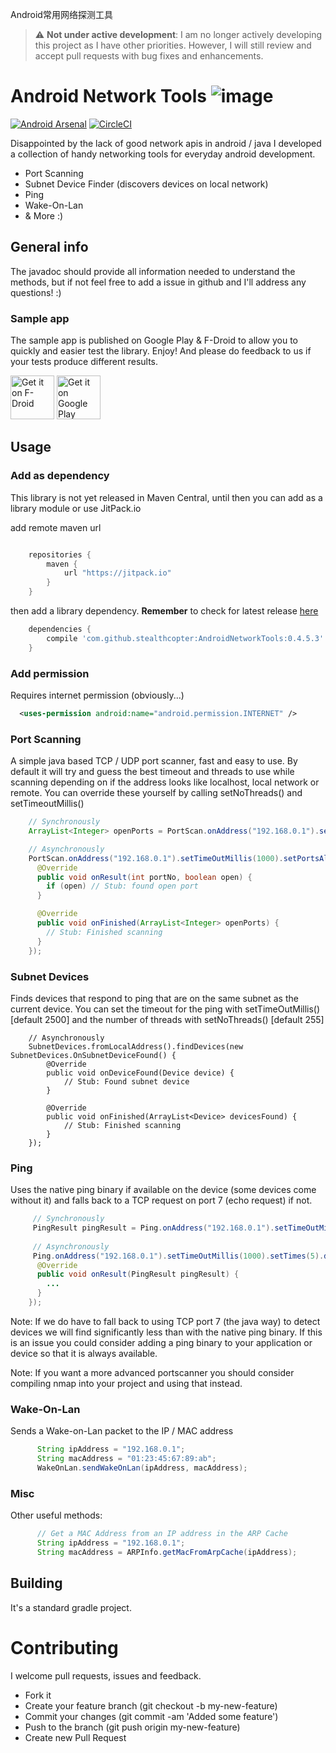 Android常用网络探测工具

> :warning: **Not under active development**: I am no longer actively developing this project as I have other priorities. However, I will still review and accept pull requests with bug fixes and enhancements.

# Android Network Tools ![image](./app/src/main/res/mipmap-xhdpi/ic_launcher.png)

[![Android Arsenal](https://img.shields.io/badge/Android%20Arsenal-AndroidNetworkTools-green.svg?style=true)](https://android-arsenal.com/details/1/3112)
[![CircleCI](https://circleci.com/gh/stealthcopter/AndroidNetworkTools.svg?style=svg)](https://circleci.com/gh/stealthcopter/AndroidNetworkTools)

Disappointed by the lack of good network apis in android / java I developed a collection of handy networking tools for everyday android development.

* Port Scanning
* Subnet Device Finder (discovers devices on local network)
* Ping
* Wake-On-Lan
* & More :)

## General info

The javadoc should provide all information needed to understand the methods, but if not feel free to add a issue in github and I'll address any questions! :)

### Sample app

The sample app is published on Google Play & F-Droid to allow you to quickly and easier test the library. Enjoy! And please do feedback to us if your tests produce different results. 
 
[<img src="https://fdroid.gitlab.io/artwork/badge/get-it-on.png"
     alt="Get it on F-Droid"
     height="70">](https://f-droid.org/packages/com.stealthcotper.networktools/)
[<img src="https://play.google.com/intl/en_us/badges/images/generic/en-play-badge.png"
     alt="Get it on Google Play"
     height="70">](https://play.google.com/store/apps/details?id=com.stealthcotper.networktools)

## Usage

### Add as dependency
This library is not yet released in Maven Central, until then you can add as a library module or use JitPack.io

add remote maven url

```groovy

    repositories {
        maven {
            url "https://jitpack.io"
        }
    }
```
    
then add a library dependency. **Remember** to check for latest release [here](https://github.com/stealthcopter/AndroidNetworkTools/releases/) 

```groovy
    dependencies {
        compile 'com.github.stealthcopter:AndroidNetworkTools:0.4.5.3'
    }
```

### Add permission
Requires internet permission (obviously...)
```xml
  <uses-permission android:name="android.permission.INTERNET" />
```

### Port Scanning

A simple java based TCP / UDP port scanner, fast and easy to use. By default it will try and guess the best timeout and threads to use while scanning depending on if the address looks like localhost, local network or remote. You can override these yourself by calling setNoThreads() and setTimeoutMillis()

```java
    // Synchronously
    ArrayList<Integer> openPorts = PortScan.onAddress("192.168.0.1").setMethodUDP().setPort(21).doScan();

    // Asynchronously
    PortScan.onAddress("192.168.0.1").setTimeOutMillis(1000).setPortsAll().setMethodTCP().doScan(new PortScan.PortListener() {
      @Override
      public void onResult(int portNo, boolean open) {
        if (open) // Stub: found open port
      }

      @Override
      public void onFinished(ArrayList<Integer> openPorts) {
        // Stub: Finished scanning
      }
    });

```

### Subnet Devices

Finds devices that respond to ping that are on the same subnet as the current device. You can set the timeout for the ping with setTimeOutMillis() \[default 2500\] and the number of threads with setNoThreads() \[default 255\]

```
    // Asynchronously
    SubnetDevices.fromLocalAddress().findDevices(new SubnetDevices.OnSubnetDeviceFound() {
        @Override
        public void onDeviceFound(Device device) {
            // Stub: Found subnet device
        }

        @Override
        public void onFinished(ArrayList<Device> devicesFound) {
            // Stub: Finished scanning
        }
    });

```

### Ping

Uses the native ping binary if available on the device (some devices come without it) and falls back to a TCP request on port 7 (echo request) if not.

```java
     // Synchronously 
     PingResult pingResult = Ping.onAddress("192.168.0.1").setTimeOutMillis(1000).doPing();
     
     // Asynchronously
     Ping.onAddress("192.168.0.1").setTimeOutMillis(1000).setTimes(5).doPing(new Ping.PingListener() {
      @Override
      public void onResult(PingResult pingResult) {
        ...
      }
    });
```

Note: If we do have to fall back to using TCP port 7 (the java way) to detect devices we will find significantly less than with the native ping binary. If this is an issue you could consider adding a ping binary to your application or device so that it is always available.


Note: If you want a more advanced portscanner you should consider compiling nmap into your project and using that instead.

### Wake-On-Lan

Sends a Wake-on-Lan packet to the IP / MAC address

```java
      String ipAddress = "192.168.0.1";
      String macAddress = "01:23:45:67:89:ab";
      WakeOnLan.sendWakeOnLan(ipAddress, macAddress);
```

### Misc

Other useful methods:

```java
      // Get a MAC Address from an IP address in the ARP Cache
      String ipAddress = "192.168.0.1";
      String macAddress = ARPInfo.getMacFromArpCache(ipAddress);
```

## Building

It's a standard gradle project.

# Contributing

I welcome pull requests, issues and feedback.

- Fork it
- Create your feature branch (git checkout -b my-new-feature)
- Commit your changes (git commit -am 'Added some feature')
- Push to the branch (git push origin my-new-feature)
- Create new Pull Request
